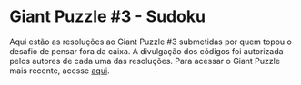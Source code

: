 # Giant Puzzle #3 - Sudoku

Aqui estão as resoluções ao Giant Puzzle #3 submetidas por quem topou o desafio de pensar fora da caixa. A divulgação dos códigos foi autorizada pelos autores de cada uma das resoluções. Para acessar o Giant Puzzle mais recente, acesse [aqui](gscap.com.br/puzzle).

